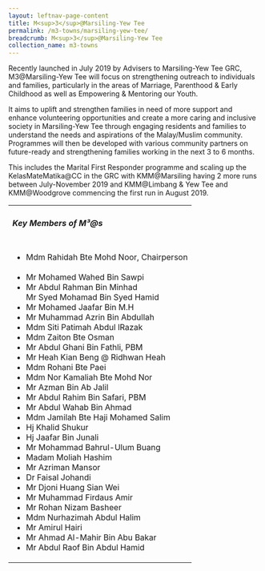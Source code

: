 ```yaml
---
layout: leftnav-page-content
title: M<sup>3</sup>@Marsiling-Yew Tee
permalink: /m3-towns/marsiling-yew-tee/
breadcrumb: M<sup>3</sup>@Marsiling-Yew Tee
collection_name: m3-towns
---
```


Recently launched in July 2019 by Advisers to Marsiling-Yew Tee GRC, M3@Marsiling-Yew Tee will focus on strengthening outreach to individuals and families, particularly in the areas of Marriage, Parenthood & Early Childhood as well as Empowering & Mentoring our Youth.

It aims to uplift and strengthen families in need of more support and enhance volunteering opportunities and create a more caring and inclusive society in Marsiling-Yew Tee through engaging residents and families to understand the needs and aspirations of the Malay/Muslim community. Programmes will then be developed with various community partners on future-ready and strengthening families working in the next 3 to 6 months. 

This includes the Marital First Responder programme and scaling up the KelasMateMatika@CC in the GRC with KMM@Marsiling having 2 more runs between July-November 2019 and KMM@Limbang & Yew Tee and KMM@Woodgrove commencing the first run in August 2019.  

<table class="table-h">
  <tr>
  <td><h5>Key Members of M³@s</h5></td>
  </tr>
  <tr>
  <td>
    <ul>
      <li> Mdm Rahidah Bte Mohd Noor, Chairperson</li><br>
      <li>Mr Mohamed Wahed Bin Sawpi</li>
      <li>Mr Abdul Rahman Bin Minhad</li>
      Mr Syed Mohamad Bin Syed Hamid</li>
<li>Mr Mohamed Jaafar Bin M.H</li>
<li>Mr Muhammad Azrin Bin Abdullah</li>
<li>Mdm Siti Patimah Abdul lRazak</li>
<li>Mdm Zaiton Bte Osman</li>
<li>Mr Abdul Ghani Bin Fathli, PBM</li>
<li>Mr Heah Kian Beng @ Ridhwan Heah</li>
<li>Mdm Rohani Bte Paei</li>
<li>Mdm Nor Kamaliah Bte Mohd Nor</li>
<li>Mr Azman Bin Ab Jalil</li>
<li>Mr Abdul Rahim Bin Safari, PBM</li>
<li>Mr Abdul Wahab Bin Ahmad</li>
<li>Mdm Jamilah Bte Haji Mohamed Salim</li>
<li>Hj Khalid Shukur</li>
<li>Hj Jaafar Bin Junali</li>
<li>Mr Mohammad Bahrul-Ulum Buang</li>
<li>Madam Moliah Hashim</li>
<li>Mr Azriman Mansor</li>
<li>Dr Faisal Johandi </li>
<li>Mr Djoni Huang Sian Wei</li>
<li>Mr Muhammad Firdaus Amir</li>
<li>Mr Rohan Nizam Basheer</li>
<li>Mdm Nurhazimah Abdul Halim</li>
<li>Mr Amirul Hairi</li>
<li>Mr Ahmad Al-Mahir Bin Abu Bakar</li>
<li>Mr Abdul Raof Bin Abdul Hamid</li>
    
 </ul>
    </td>
     </tr>
  </table>
